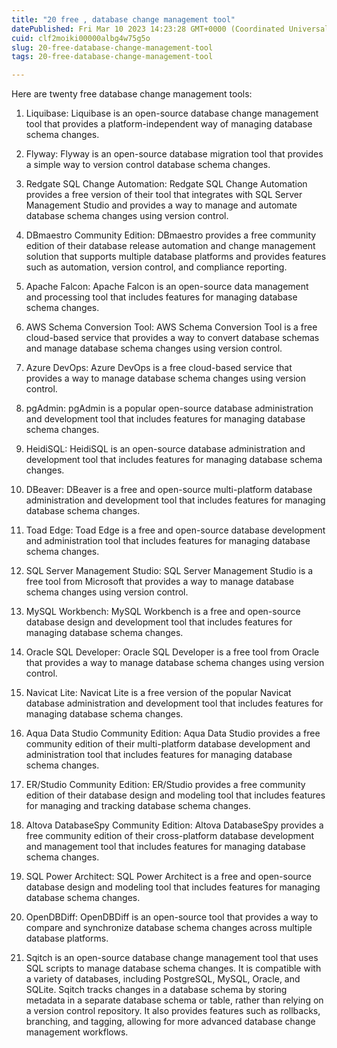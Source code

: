 ```yaml
---
title: "20 free , database change management tool"
datePublished: Fri Mar 10 2023 14:23:28 GMT+0000 (Coordinated Universal Time)
cuid: clf2moiki00000albg4w75g5o
slug: 20-free-database-change-management-tool
tags: 20-free-database-change-management-tool

---
```


Here are twenty free database change management tools:

1. Liquibase: Liquibase is an open-source database change management tool that provides a platform-independent way of managing database schema changes.
    
2. Flyway: Flyway is an open-source database migration tool that provides a simple way to version control database schema changes.
    
3. Redgate SQL Change Automation: Redgate SQL Change Automation provides a free version of their tool that integrates with SQL Server Management Studio and provides a way to manage and automate database schema changes using version control.
    
4. DBmaestro Community Edition: DBmaestro provides a free community edition of their database release automation and change management solution that supports multiple database platforms and provides features such as automation, version control, and compliance reporting.
    
5. Apache Falcon: Apache Falcon is an open-source data management and processing tool that includes features for managing database schema changes.
    
6. AWS Schema Conversion Tool: AWS Schema Conversion Tool is a free cloud-based service that provides a way to convert database schemas and manage database schema changes using version control.
    
7. Azure DevOps: Azure DevOps is a free cloud-based service that provides a way to manage database schema changes using version control.
    
8. pgAdmin: pgAdmin is a popular open-source database administration and development tool that includes features for managing database schema changes.
    
9. HeidiSQL: HeidiSQL is an open-source database administration and development tool that includes features for managing database schema changes.
    
10. DBeaver: DBeaver is a free and open-source multi-platform database administration and development tool that includes features for managing database schema changes.
    
11. Toad Edge: Toad Edge is a free and open-source database development and administration tool that includes features for managing database schema changes.
    
12. SQL Server Management Studio: SQL Server Management Studio is a free tool from Microsoft that provides a way to manage database schema changes using version control.
    
13. MySQL Workbench: MySQL Workbench is a free and open-source database design and development tool that includes features for managing database schema changes.
    
14. Oracle SQL Developer: Oracle SQL Developer is a free tool from Oracle that provides a way to manage database schema changes using version control.
    
15. Navicat Lite: Navicat Lite is a free version of the popular Navicat database administration and development tool that includes features for managing database schema changes.
    
16. Aqua Data Studio Community Edition: Aqua Data Studio provides a free community edition of their multi-platform database development and administration tool that includes features for managing database schema changes.
    
17. ER/Studio Community Edition: ER/Studio provides a free community edition of their database design and modeling tool that includes features for managing and tracking database schema changes.
    
18. Altova DatabaseSpy Community Edition: Altova DatabaseSpy provides a free community edition of their cross-platform database development and management tool that includes features for managing database schema changes.
    
19. SQL Power Architect: SQL Power Architect is a free and open-source database design and modeling tool that includes features for managing database schema changes.
    
20. OpenDBDiff: OpenDBDiff is an open-source tool that provides a way to compare and synchronize database schema changes across multiple database platforms.
    
21. Sqitch is an open-source database change management tool that uses SQL scripts to manage database schema changes. It is compatible with a variety of databases, including PostgreSQL, MySQL, Oracle, and SQLite. Sqitch tracks changes in a database schema by storing metadata in a separate database schema or table, rather than relying on a version control repository. It also provides features such as rollbacks, branching, and tagging, allowing for more advanced database change management workflows.